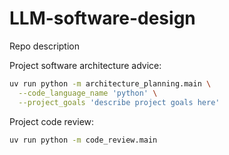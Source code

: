 # LLM-software-design
Repo description

Project software architecture advice:
```bash
uv run python -m architecture_planning.main \
  --code_language_name 'python' \
  --project_goals 'describe project goals here'
```

Project code review:
```bash
uv run python -m code_review.main
```

